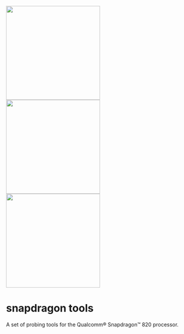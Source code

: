 <img src="https://openclipart.org/image/2400px/svg_to_png/192629/gear-tools.png" height="256"> <img src="https://cdn3.iconfinder.com/data/icons/google-material-design-icons/48/ic_keyboard_arrow_right_48px-256.png" height="256"> <img src="http://www.qualcomm.cn/sites/regional/files/styles/optimize/public/component-item/flexible-block/chip_0.png?itok=PpoXam0G" height="256">

# snapdragon tools

A set of probing tools for the Qualcomm® Snapdragon™ 820 processor.